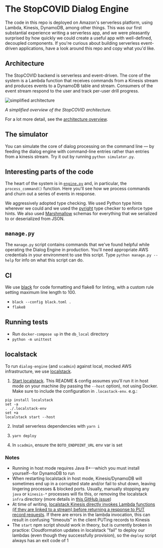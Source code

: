 # The StopCOVID Dialog Engine

The code in this repo is deployed on Amazon's serverless platform, using Lambda, Kinesis, DynamoDB, among other things. This was our first substantial experience writing a serverless app, and we were pleasantly surprised by how quickly we could create a useful app with well-defined, decoupled components. If you're curious about building serverless event-driven applications, have a look around this repo and copy what you'd like.

## Architecture

The StopCOVID backend is serverless and event-driven. The core of the system is a Lambda function that receives commands from a Kinesis stream and produces events to a DynamoDB table and stream. Consumers of the event stream respond to the user and track per-user drill progress.

![simplified architecture](simplified-architecture.png)

*A simplified overview of the StopCOVID architecture.*

For a lot more detail, see the [architecture overview](docs/README.md).

## The simulator

You can simulate the core of dialog processing on the command line — by feeding the dialog engine with command-line entries rather than entries from a kinesis stream. Try it out by running `python simulator.py`.

## Interesting parts of the code

The heart of the system is in [`engine.py`](stopcovid/dialog/engine.py) and, in particular, the `process_command()` function. Here you'll see how we process commands and churn out a series of events in response.

We aggressively adopted type checking. We used Python type hints wherever we could and we used the [pyright](https://github.com/microsoft/pyright) type checker to enforce type hints. We also used [Marshmallow](https://marshmallow.readthedocs.io/en/stable/) schemas for everything that we serialized to or deserialized from JSON.

## `manage.py`

The `manage.py` script contains commands that we've found helpful while operating the Dialog Engine in production. You'll need appropriate AWS credentials in your environment to use this script. Type `python manage.py --help` for info on what this script can do.

## CI
We use [black](https://black.readthedocs.io/en/stable/) for code formatting and flake8 for linting, with a custom rule setting maximum line length to 100.
- `black --config black.toml .`
- `flake8`

## Running tests
- Run `docker-compose up` in the `db_local` directory
- `python -m unittest`

## localstack

To run `dialog-engine` (and `scadmin`) against local, mocked AWS infrastructure, we use [localstack](https://localstack.cloud/).

1. [Start localstack](https://github.com/localstack/localstack#running). This README & config assumes you'll run it in host mode on your machine (by passing the `--host` option), not using Docker. Make sure to include the configuration in `.locastack-env`. e.g.:
```
pip install localstack
set -a
. ./.localstack-env
set +a
localstack start --host
```

2. Install serverless dependencies with `yarn i`

3. `yarn deploy`

4. In `scadmin`, ensure the `BOTO_ENDPOINT_URL` env var is set

### Notes

- Running in host mode requires Java 8+--which you must install yourself--for DynamoDB to run
- When restarting localstack in host mode, Kinesis/DynamoDB will sometimes end up in a corrupted state and/or fail to shut down, leaving lingering processes & blocked ports. Usually, manually stopping any `java` or `kinesis-*` processes will fix this, or removing the localstack `infra` directory (more details in [this GitHub issue](https://github.com/localstack/localstack/issues/514))
- At time of writing, [localstack Kinesis directly invokes Lambda functions (if they are linked to a stream) before returning a response to PUT record requests](https://github.com/localstack/localstack/issues/4354). If there are errors in the lambda invocation, this can result in confusing "timeouts" in the client PUTing records to Kinesis
- The `start` npm script should work in theory, but is currently broken in practice: Cloudformation updates in localstack "fail" to deploy our lambdas (even though they successfully provision), so the `deploy` script always has an exit code of 1
